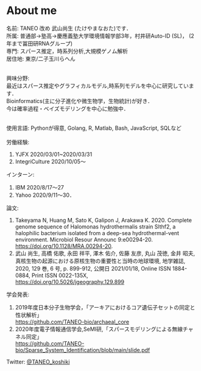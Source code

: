 # About me
名前: TANEO 改め 武山尚生 (たけやまなおた)です．<br>
所属: 普通部→塾高→慶應義塾大学環境情報学部3年，村井研Auto-ID (SL)， (2年まで冨田研RNAグループ)<br>
専門: スパース推定，時系列分析,大規模ゲノム解析<br>
居住地: 東京/二子玉川らへん<br><br>

興味分野:<br>
最近はスパース推定やグラフィカルモデル,時系列モデルを中心に研究しています． <br>
Bioinformatics(主に分子進化や微生物学，生物統計)が好き．<br>
今は確率過程・ベイズモデリングを中心に勉強中．<br><br>

使用言語: Pythonが得意, Golang, R, Matlab, Bash, JavaScript, SQLなど<br><br>
労働経験: 
1. YJFX 2020/03/01~2020/03/31
2. IntegriCulture 2020/10/05〜

インターン:
1. IBM 2020/8/17〜27
2. Yahoo 2020/9/11〜30．

論文:
1. Takeyama N, Huang M, Sato K, Galipon J, Arakawa K. 2020. Complete genome sequence of Halomonas hydrothermalis strain Slthf2, a halophilic bacterium isolated from a deep-sea hydrothermal-vent environment. Microbiol Resour Announc 9:e00294-20. https://doi.org/10.1128/MRA.00294-20. <br>
2. 武山 尚生, 高橋 佑歌, 永田 祥平, 澤木 佑介, 佐藤 友彦, 丸山 茂徳, 金井 昭夫, 真核生物の起源における原核生物の重要性と当時の地球環境, 地学雑誌, 2020, 129 巻, 6 号, p. 899-912, 公開日 2021/01/18, Online ISSN 1884-0884, Print ISSN 0022-135X, https://doi.org/10.5026/jgeography.129.899<br>

学会発表:
1. 2019年度日本分子生物学会，「アーキアにおけるコア遺伝⼦セットの同定と性状解析」 <br>https://github.com/TANEO-bio/archaeal_core<br>
2. 2020年度電子情報通信学会,SeMI研,「スパースモデリングによる無線チャネル同定」<br>https://github.com/TANEO-bio/Sparse_System_Identification/blob/main/slide.pdf<br>

Twitter: [@TANEO_koshiki](https://twitter.com/TANEO_koshiki)<br>
